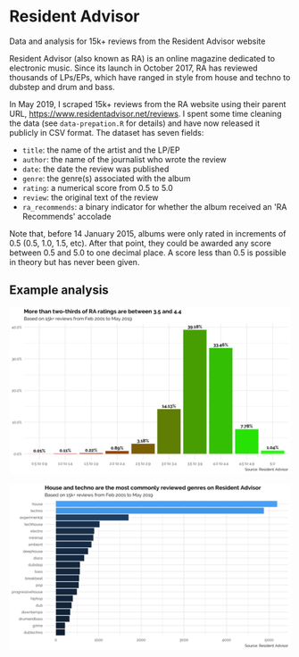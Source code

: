 # Resident Advisor
Data and analysis for 15k+ reviews from the Resident Advisor website

Resident Advisor (also known as RA) is an online magazine dedicated to electronic music. Since its launch in October 2017, RA has reviewed thousands of LPs/EPs, which have ranged in style from house and techno to dubstep and drum and bass.

In May 2019, I scraped 15k+ reviews from the RA website using their parent URL, https://www.residentadvisor.net/reviews. I spent some time cleaning the data (see `data-prepation.R` for details) and have now released it publicly in CSV format. The dataset has seven fields:

* `title`: the name of the artist and the LP/EP
* `author`: the name of the journalist who wrote the review
* `date`: the date the review was published
* `genre`: the genre(s) associated with the album
* `rating`: a numerical score from 0.5 to 5.0
* `review`: the original text of the review
* `ra_recommends`: a binary indicator for whether the album received an 'RA Recommends' accolade

Note that, before 14 January 2015, albums were only rated in increments of 0.5 (0.5, 1.0, 1.5, etc). After that point, they could be awarded any score between 0.5 and 5.0 to one decimal place. A score less than 0.5 is possible in theory but has never been given.

## Example analysis

![Distribution of ratings](img/ratings.png)

![Most commonly reviewed genres](img/top-genres.png)